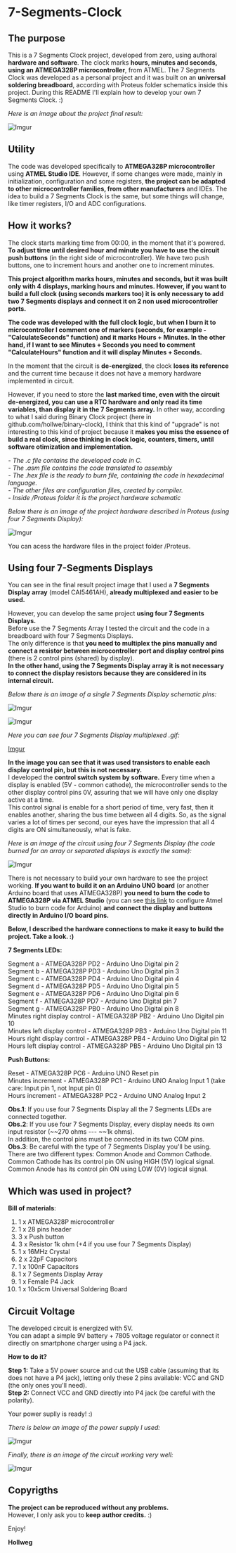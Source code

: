 # 7-Segments-Clock
 
## The purpose

This is a 7 Segments Clock project, developed from zero, using authoral **hardware and software**. The clock marks **hours, minutes and seconds, using an ATMEGA328P microcontroller**, from ATMEL. The 7 Segments Clock was developed as a personal project and it was built on an **universal soldering breadboard**, according with Proteus folder schematics inside this project. During this README I'll explain how to develop your own 7 Segments Clock. :)

*Here is an image about the project final result:*

![Imgur](http://i.imgur.com/BjCu3v1.jpg) 

## Utility

The code was developed specifically to **ATMEGA328P microcontroller** using **ATMEL Studio IDE**. However, if some changes were made, mainly in initialization, configuration and some registers, **the project can be adapted to other microcontroller families, from other manufacturers** and IDEs. The idea to build a 7 Segments Clock is the same, but some things will change, like timer registers, I/O and ADC configurations.

## How it works?

The clock starts marking time from 00:00, in the moment that it's powered. **To adjust time until desired hour and minute you have to use the circuit push buttons** (in the right side of microcontroller). We have two push buttons, one to increment hours and another one to increment minutes. 

**This project algorithm marks hours, minutes and seconds, but it was built only with 4 displays, marking hours and minutes. However, if you want to build a full clock (using seconds markers too) it is only necessary to add two 7 Segments displays and connect it on 2 non used microcontroller ports.**

**The code was developed with the full clock logic, but when I burn it to microcontroller I comment one of markers (seconds, for example - "CalculateSeconds" function) and it marks Hours + Minutes. In the other hand, if I want to see Minutes + Seconds you need to comment "CalculateHours" function and it will display Minutes + Seconds.**

In the moment that the circuit is **de-energized**, the clock **loses its reference** and the current time because it does not have a memory hardware implemented in circuit.

However, if you need to store the **last marked time, even with the circuit de-energized, you can use a RTC hardware and only read its time variables, than display it in the 7 Segments array.** In other way, according to what I said during Binary Clock project (here in github.com/hollwe/binary-clock), I think that this kind of "upgrade" is not interesting to this kind of project because it **makes you miss the essence of build a real clock, since thinking in clock logic, counters, timers, until software otimization and implementation.**

*- The .c file contains the developed code in C.* </br>
*- The .asm file contains the code translated to assembly* </br>
*- The .hex file is the ready to burn file, containing the code in hexadecimal language.* </br>
*- The other files are configuration files, created by compiler.* </br>
*- Inside /Proteus folder it is the project hardware schematic* </br>

*Below there is an image of the project hardware described in Proteus (using four 7 Segments Display):*

![Imgur](http://i.imgur.com/T5LGVun.png)

You can acess the hardware files in the project folder /Proteus.

## Using four 7-Segments Displays

You can see in the final result project image that I used a **7 Segments Display array** (model CAI5461AH), **already multiplexed and easier to be used.**

However, you can develop the same project **using four 7 Segments Displays.**  </br>
Before use the 7 Segments Array I tested the circuit and the code in a breadboard with four 7 Segments Displays. </br>
The only difference is that **you need to multiplex the pins manually and connect a resistor between microcontroller port and display control pins** (there is 2 control pins (shared) by display). </br>
**In the other hand, using the 7 Segments Display array it is not necessary to connect the display resistors because they are considered in its internal circuit.**

*Below there is an image of a single 7 Segments Display schematic pins:*

![Imgur](http://i.imgur.com/6OF4lW5.gif)

![Imgur](http://i.imgur.com/uOHj8T3.gif)

*Here you can see four 7 Segments Display multiplexed .gif:*

[Imgur](http://i.imgur.com/3Io3QAH.gifv)

**In the image you can see that it was used transistors to enable each display control pin, but this is not necessary.** </br>
I developed the **control switch system by software.** Every time when a display is enabled (5V - common cathode), the microcontroller sends to the other display control pins 0V, assuring that we will have only one display active at a time. </br>
This control signal is enable for a short period of time, very fast, then it enables another, sharing the bus time between all 4 digits. So, as the signal varies a lot of times per second, our eyes have the impression that all 4 digits are ON simultaneously, what is fake. 

*Here is an image of the circuit using four 7 Segments Display (the code burned for an array or separated displays is exactly the same):*

![Imgur](http://i.imgur.com/Zn7HhOp.jpg)

There is not necessary to build your own hardware to see the project working. **If you want to build it on an Arduino UNO board** (or another Arduino board that uses ATMEGA328P) **you need to burn the code to ATMEGA328P via ATMEL Studio** (you can see <a href="https://www.embarcados.com.br/atmel-studio/">this link</a> to configure Atmel Studio to burn code for Arduino) **and connect the display and buttons directly in Arduino I/O board pins.**

**Below, I described the hardware connections to make it easy to build the project. Take a look. :)**

**7 Segments LEDs:**

Segment a - ATMEGA328P PD2 - Arduino Uno Digital pin 2 </br>
Segment b - ATMEGA328P PD3 - Arduino Uno Digital pin 3 </br>
Segment c - ATMEGA328P PD4 - Arduino Uno Digital pin 4 </br>
Segment d - ATMEGA328P PD5 - Arduino Uno Digital pin 5 </br>
Segment e - ATMEGA328P PD6 - Arduino Uno Digital pin 6 </br>
Segment f - ATMEGA328P PD7 - Arduino Uno Digital pin 7 </br>
Segment g - ATMEGA328P PB0 - Arduino Uno Digital pin 8 </br>
Minutes right display control - ATMEGA328P PB2 - Arduino Uno Digital pin 10 </br>
Minutes left display control - ATMEGA328P PB3 - Arduino Uno Digital pin 11 </br>
Hours right display control - ATMEGA328P PB4 - Arduino Uno Digital pin 12 </br>
Hours left display control - ATMEGA328P PB5 - Arduino Uno Digital pin 13 </br>

**Push Buttons:**

Reset - ATMEGA328P PC6 - Arduino UNO Reset pin </br>
Minutes increment - ATMEGA328P PC1 - Arduino UNO Analog Input 1 (take care: Input pin 1, not Input pin 0) </br>
Hours increment - ATMEGA328P PC2 - Arduino UNO Analog Input 2 </br>

**Obs.1**: If you use four 7 Segments Display all the 7 Segments LEDs are connected together. </br>
**Obs.2**: If you use four 7 Segments Display, every display needs its own input resistor (~~270 ohms --- ~~1k ohms). </br>
In addition, the control pins must be connected in its two COM pins. </br>
**Obs.3**: Be careful with the type of 7 Segments Display you'll be using. </br>
There are two different types: Common Anode and Common Cathode. </br>
Common Cathode has its control pin ON using HIGH (5V) logical signal. </br> 
Common Anode has its control pin ON using LOW (0V) logical signal. </br>

## Which was used in project?

**Bill of materials**:

1. 1 x ATMEGA328P microcontroller <br>
2. 1 x 28 pins header</br>
3. 3 x Push button </br>
4. 3 x Resistor 1k ohm (+4 if you use four 7 Segments Display) </br>
5. 1 x 16MHz Crystal  </br>
6. 2 x 22pF Capacitors </br>
7. 1 x 100nF Capacitors </br>
8. 1 x 7 Segments Display Array </br>
9. 1 x Female P4 Jack </br>
10. 1 x 10x5cm Universal Soldering Board </br>

## Circuit Voltage 

The developed circuit is energized with 5V. </br>
You can adapt a simple 9V battery + 7805 voltage regulator or connect it directly on smartphone charger using a P4 jack. 

**How to do it?**

**Step 1:** Take a 5V power source and cut the USB cable (assuming that its does not have a P4 jack), letting only these 2 pins available: VCC and GND (the only ones you'll need). </br>
**Step 2:** Connect VCC and GND directly into P4 jack (be careful with the polarity).

Your power suplly is ready! :) </br>

*There is below an image of the power supply I used:*

![Imgur](http://i.imgur.com/477PfSB.jpg) </br>

*Finally, there is an image of the circuit working very well:*

![Imgur](http://i.imgur.com/myghT7r.jpg)

## Copyrigths

**The project can be reproduced without any problems.** </br>
However, I only ask you to **keep author credits.** :)


Enjoy!

**Hollweg**

